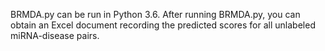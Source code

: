 BRMDA.py can be run in Python 3.6. After running BRMDA.py, you can obtain an Excel document recording the predicted scores for all unlabeled miRNA-disease pairs.
